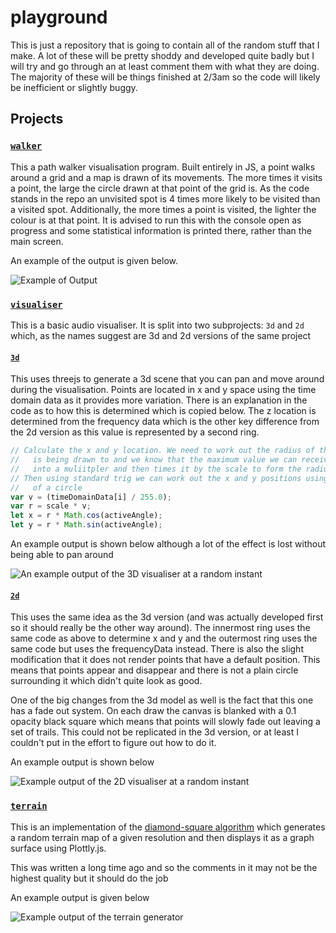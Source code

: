 # playground

This is just a repository that is going to contain all of the random stuff that I make. A lot of these will be pretty shoddy and developed quite badly but I will try and go through an at least comment them with what they are doing. The majority of these will be things finished at 2/3am so the code will likely be inefficient or slightly buggy.

## Projects

### [`walker`](walker/README.md)

This a path walker visualisation program. Built entirely in JS, a point walks around a grid and a map is drawn of its movements. The more times it visits a point, the large the circle drawn at that point of the grid is. As the code stands in the repo an unvisited spot is 4 times more likely to be visited than a visited spot. Additionally, the more times a point is visited, the lighter the colour is at that point. It is advised to run this with the console open as progress and some statistical information is printed there, rather than the main screen.

An example of the output is given below.

![Example of Output](https://imgur.com/qsc75Jq.png)

### [`visualiser`](visualiser/README.md)

This is a basic audio visualiser. It is split into two subprojects: `3d` and `2d` which, as the names suggest are 3d and 2d versions of the same project

#### [`3d`](visualiser/3d/README.md)

This uses threejs to generate a 3d scene that you can pan and move around during the visualisation. Points are located in x and y space using the time domain data as it provides more variation. There is an explanation in the code as to how this is determined which is copied below. The z location is determined from the frequency data which is the other key difference from the 2d version as this value is represented by a second ring. 

``` javascript
// Calculate the x and y location. We need to work out the radius of the sphere the point
//   is being drawn to and we know that the maximum value we can receive is 255 so we turn it
//   into a muliitpler and then times it by the scale to form the radius
// Then using standard trig we can work out the x and y positions using the parametric equations
//   of a circle
var v = (timeDomainData[i] / 255.0);
var r = scale * v;
let x = r * Math.cos(activeAngle);
let y = r * Math.sin(activeAngle);
```

An example output is shown below although a lot of the effect is lost without being able to pan around

![An example output of the 3D visualiser at a random instant](https://i.imgur.com/NJmhuWx.png)

#### [`2d`](visualiser/2d/README.md)

This uses the same idea as the 3d version (and was actually developed first so it should really be the other way around). The innermost ring uses the same code as above to determine x and y and the outermost ring uses the same code but uses the frequencyData instead. There is also the slight modification that it does not render points that have a default position. This means that points appear and disappear and there is not a plain circle surrounding it which didn't quite look as good.

One of the big changes from the 3d model as well is the fact that this one has a fade out system. On each draw the canvas is blanked with a 0.1 opacity black square which means that points will slowly fade out leaving a set of trails. This could not be replicated in the 3d version, or at least I couldn't put in the effort to figure out how to do it.

An example output is shown below

![Example output of the 2D visualiser at a random instant](https://i.imgur.com/MiYY5Mk.png)

### [`terrain`](terrain/README.md)

This is an implementation of the [diamond-square algorithm](https://en.wikipedia.org/wiki/Diamond-square_algorithm) which generates a random terrain map of a given resolution and then displays it as a graph surface using Plottly.js.

This was written a long time ago and so the comments in it may not be the highest quality but it should do the job

An example output is given below

![Example output of the terrain generator](https://i.imgur.com/BUUf9pJ.png)